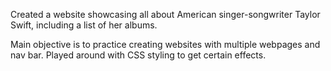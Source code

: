 Created a website showcasing all about American singer-songwriter Taylor Swift, including a list of her albums.

Main objective is to practice creating websites with multiple webpages and nav bar. Played around with CSS styling to get certain effects.
